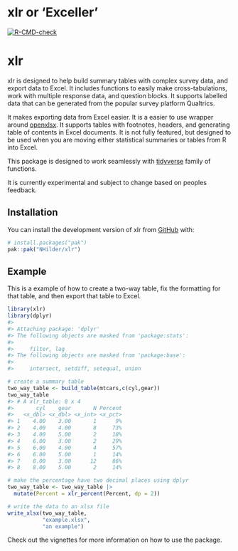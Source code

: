 
<!-- README.md is generated from README.Rmd. Please edit that file -->

# xlr or ‘Exceller’

<!-- badges: start -->

[![R-CMD-check](https://github.com/NHilder/xlr/actions/workflows/R-CMD-check.yaml/badge.svg)](https://github.com/NHilder/xlr/actions/workflows/R-CMD-check.yaml)
<!-- badges: end -->

# xlr

xlr is designed to help build summary tables with complex survey data,
and export data to Excel. It includes functions to easily make
cross-tabulations, work with multiple response data, and question
blocks. It supports labelled data that can be generated from the popular
survey platform Qualtrics.

It makes exporting data from Excel easier. It is a easier to use wrapper
around [openxlsx](https://ycphs.github.io/openxlsx/). It supports tables
with footnotes, headers, and generating table of contents in Excel
documents. It is not fully featured, but designed to be used when you
are moving either statistical summaries or tables from R into Excel.

This package is designed to work seamlessly with
[tidyverse](https://www.tidyverse.org/) family of functions.

It is currently experimental and subject to change based on peoples
feedback.

## Installation

You can install the development version of xlr from
[GitHub](https://github.com/) with:

``` r
# install.packages("pak")
pak::pak("NHilder/xlr")
```

## Example

This is a example of how to create a two-way table, fix the formatting
for that table, and then export that table to Excel.

``` r
library(xlr)
library(dplyr)
#> 
#> Attaching package: 'dplyr'
#> The following objects are masked from 'package:stats':
#> 
#>     filter, lag
#> The following objects are masked from 'package:base':
#> 
#>     intersect, setdiff, setequal, union

# create a summary table
two_way_table <- build_table(mtcars,c(cyl,gear))
two_way_table
#> # A xlr_table: 8 x 4
#>       cyl    gear       N Percent
#>   <x_dbl> <x_dbl> <x_int> <x_pct>
#> 1    4.00    3.00       1      9%
#> 2    4.00    4.00       8     73%
#> 3    4.00    5.00       2     18%
#> 4    6.00    3.00       2     29%
#> 5    6.00    4.00       4     57%
#> 6    6.00    5.00       1     14%
#> 7    8.00    3.00      12     86%
#> 8    8.00    5.00       2     14%

# make the percentage have two decimal places using dplyr
two_way_table <- two_way_table |> 
  mutate(Percent = xlr_percent(Percent, dp = 2))

# write the data to an xlsx file
write_xlsx(two_way_table,
           "example.xlsx",
           "an example")
```

Check out the vignettes for more information on how to use the package.

